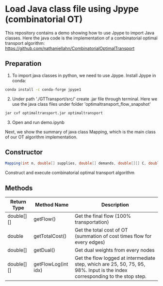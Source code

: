 # Load Java class file using Jpype (combinatorial OT)

This repository contains a demo showing how to use Jpype to import Java classes. Here the java code is the implementation of a combinatorial optimal transport algorithm: https://github.com/nathaniellahn/CombinatorialOptimalTransport

## Preparation

1. To import java classes in python, we need to use Jpype. Install Jpype in conda:

```bash
conda install -c conda-forge jpype1
```

2. Under path './GTTransport/src/' create .jar file through terminal. Here we use the java class files under folder 'optimaltransport_flow_snapshot' 

```bash
jar cvf optimaltransport.jar optimaltransport
```

3. Open and run demo.ipynb

Next, we show the summary of java class Mapping, which is the main class of our OT algorithm implementation.

## **Constructor**

```java
Mapping(int n, double[] supplies, double[] demands, double[][] C, double delta)
```

Construct and execute combinatorial optimal transport algorithm

## Methods

| Return Type | Method Name         | Description                                                                                                                  |
|-------------|---------------------|------------------------------------------------------------------------------------------------------------------------------|
| double[][]  | getFlow()           | Get the final flow (100% transportation)                                                                                     |
| double      | getTotalCost()      | Get the total cost of OT  (summation of cost times flow for every edges)                                                     |
| double[]    | getDual()           | Get dual weights from every nodes                                                                                            |
| double[][]  | getFlowLog(int idx) | Get the flow logged at intermediate step, which are 25, 50, 75, 95, 98%.  Input is the index corresponding to the stop step. |
